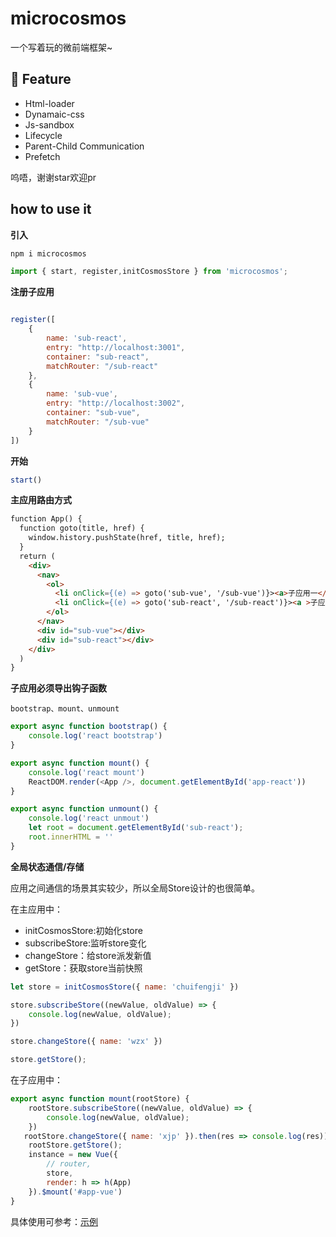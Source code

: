 # microcosmos

一个写着玩的微前端框架~


## :facepunch: Feature

- Html-loader
- Dynamaic-css
- Js-sandbox
- Lifecycle
- Parent-Child Communication
- Prefetch

呜唔，谢谢star欢迎pr

## how to use it



**引入**

```js
npm i microcosmos

import { start, register,initCosmosStore } from 'microcosmos';
```

**注册子应用**

```js

register([
    {
        name: 'sub-react',
        entry: "http://localhost:3001",
        container: "sub-react",
        matchRouter: "/sub-react"
    },
    {
        name: 'sub-vue',
        entry: "http://localhost:3002",
        container: "sub-vue",
        matchRouter: "/sub-vue"
    }
])
```

**开始**

```js
start()
```

**主应用路由方式**

```html
function App() {
  function goto(title, href) {
    window.history.pushState(href, title, href);
  }
  return (
    <div>
      <nav>
        <ol>
          <li onClick={(e) => goto('sub-vue', '/sub-vue')}><a>子应用一</a></li>
          <li onClick={(e) => goto('sub-react', '/sub-react')}><a >子应用二</a></li>
        </ol>
      </nav>
      <div id="sub-vue"></div>
      <div id="sub-react"></div>
    </div>
  )
}
```

**子应用必须导出钩子函数**

`bootstrap、mount、unmount`

```js
export async function bootstrap() {
    console.log('react bootstrap')
}

export async function mount() {
    console.log('react mount')
    ReactDOM.render(<App />, document.getElementById('app-react'))
}

export async function unmount() {
    console.log('react unmout')
    let root = document.getElementById('sub-react');
    root.innerHTML = ''
}
```

**全局状态通信/存储**

应用之间通信的场景其实较少，所以全局Store设计的也很简单。

在主应用中：

- initCosmosStore:初始化store
- subscribeStore:监听store变化
- changeStore：给store派发新值
- getStore：获取store当前快照

```js
let store = initCosmosStore({ name: 'chuifengji' })

store.subscribeStore((newValue, oldValue) => {
    console.log(newValue, oldValue);
})

store.changeStore({ name: 'wzx' })

store.getStore();

```

在子应用中：

```js
export async function mount(rootStore) {
    rootStore.subscribeStore((newValue, oldValue) => {
        console.log(newValue, oldValue);
    })
   rootStore.changeStore({ name: 'xjp' }).then(res => console.log(res))
    rootStore.getStore();
    instance = new Vue({
        // router,
        store,
        render: h => h(App)
    }).$mount('#app-vue')
}
```

具体使用可参考：[示例](https://github.com/chuifengji/microcosmos/tree/master/example)
